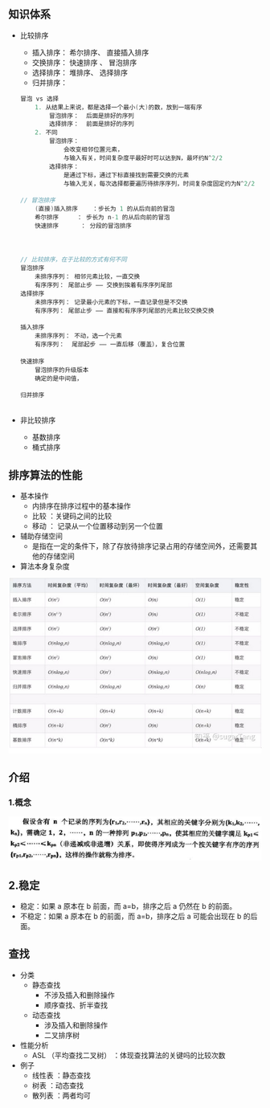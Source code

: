 ## 知识体系

* 比较排序

    * 插入排序：  希尔排序、 直接插入排序
    * 交换排序： 快速排序 、 冒泡排序
    * 选择排序： 堆排序、 选择排序
    * 归并排序： 

    ```java
    冒泡 vs 选择
    	1. 从结果上来说，都是选择一个最小(大)的数，放到一端有序
            冒泡排序：  后面是排好的序列
            选择排序：  前面是排好的序列
        2. 不同
        	冒泡排序： 
        		会改变相邻位置元素，
        		与输入有关，时间复杂度平最好时可以达到N，最坏约N^2/2
        	选择排序： 
        		是通过下标，通过下标直接找到需要交换的元素
        		与输入无关，每次选择都要遍历待排序序列，时间复杂度固定约为N^2/2
    
    // 冒泡排序
    	(直接)插入排序	：步长为 1 的从后向前的冒泡
    	希尔排序	 ： 步长为 n-1 的从后向前的冒泡 
        快速排序	  ： 分段的冒泡排序
        
        
        
    // 比较排序，在于比较的方式有何不同
    冒泡排序
        未排序序列： 相邻元素比较，一直交换
        有序序列： 尾部止步 —— 交换到挨着有序序列尾部
    选择排序
        未排序序列： 记录最小元素的下标，一直记录但是不交换
        有序序列： 尾部止步 —— 直接和有序序列尾部的元素比较交换交换
        
    插入排序    
        未排序序列： 不动，选一个元素
        有序序列：  尾部起步 —— 一直后移（覆盖），复合位置
        
    快速排序
        冒泡排序的升级版本
        确定的是中间值，
        
    归并排序
        
    ```

* 非比较排序

    * 基数排序
    * 桶式排序



## 排序算法的性能

*   基本操作
    *   内排序在排序过程中的基本操作
    *   比较 ：关键码之间的比较
    *   移动 ： 记录从一个位置移动到另一个位置
*   辅助存储空间
    *   是指在一定的条件下，除了存放待排序记录占用的存储空间外，还需要其他的存储空间 
*   算法本身复杂度

![image-20210421213455678](image-20210421213455678.png)

## 介绍

### 1.概念

![1598173302479](1598173302479.png)

## 2.稳定

*   稳定：如果 a 原本在 b 前面，而 a=b，排序之后 a 仍然在 b 的前面。
*   不稳定：如果 a 原本在 b 的前面，而 a=b，排序之后 a 可能会出现在 b 的后面。 





## 查找

*   分类
    *   静态查找
        *   不涉及插入和删除操作
        *   顺序查找、折半查找
    *   动态查找
        *   涉及插入和删除操作
        *   二叉排序树
*   性能分析
    *   ASL （平均查找二叉树）  ：体现查找算法的关键吗的比较次数
*   例子
    *   线性表 ：静态查找
    *   树表    ：动态查找
    *   散列表 ：两者均可